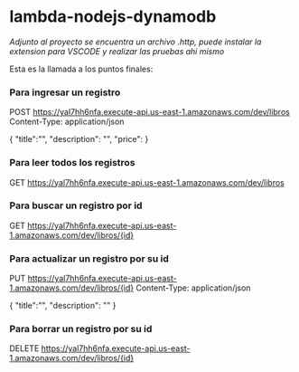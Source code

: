 # lambda-nodejs-dynamodb

_Adjunto al proyecto se encuentra un archivo .http, puede instalar la extension para VSCODE y realizar las pruebas ahi mismo_

Esta es la llamada a los puntos finales:

### Para ingresar un registro
POST https://yal7hh6nfa.execute-api.us-east-1.amazonaws.com/dev/libros
Content-Type: application/json

{
	"title":"",
	"description": "", 
	"price":
}

### Para leer todos los registros
GET  https://yal7hh6nfa.execute-api.us-east-1.amazonaws.com/dev/libros


### Para buscar un registro por id
GET https://yal7hh6nfa.execute-api.us-east-1.amazonaws.com/dev/libros/{id}

### Para actualizar un registro por su id
PUT https://yal7hh6nfa.execute-api.us-east-1.amazonaws.com/dev/libros/{id}
Content-Type: application/json

{
	"title":"",
	"description": ""
}

### Para borrar un registro por su id
DELETE https://yal7hh6nfa.execute-api.us-east-1.amazonaws.com/dev/libros/{id}

